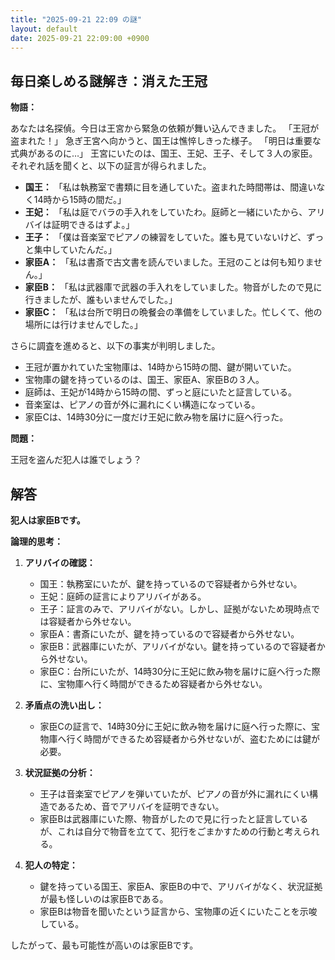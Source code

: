 ```yaml
---
title: "2025-09-21 22:09 の謎"
layout: default
date: 2025-09-21 22:09:00 +0900
---
```

## 毎日楽しめる謎解き：消えた王冠

**物語：**

あなたは名探偵。今日は王宮から緊急の依頼が舞い込んできました。
「王冠が盗まれた！」
急ぎ王宮へ向かうと、国王は憔悴しきった様子。
「明日は重要な式典があるのに…」
王宮にいたのは、国王、王妃、王子、そして３人の家臣。
それぞれ話を聞くと、以下の証言が得られました。

*   **国王：** 「私は執務室で書類に目を通していた。盗まれた時間帯は、間違いなく14時から15時の間だ。」
*   **王妃：** 「私は庭でバラの手入れをしていたわ。庭師と一緒にいたから、アリバイは証明できるはずよ。」
*   **王子：** 「僕は音楽室でピアノの練習をしていた。誰も見ていないけど、ずっと集中していたんだ。」
*   **家臣A：** 「私は書斎で古文書を読んでいました。王冠のことは何も知りません。」
*   **家臣B：** 「私は武器庫で武器の手入れをしていました。物音がしたので見に行きましたが、誰もいませんでした。」
*   **家臣C：** 「私は台所で明日の晩餐会の準備をしていました。忙しくて、他の場所には行けませんでした。」

さらに調査を進めると、以下の事実が判明しました。

*   王冠が置かれていた宝物庫は、14時から15時の間、鍵が開いていた。
*   宝物庫の鍵を持っているのは、国王、家臣A、家臣Bの３人。
*   庭師は、王妃が14時から15時の間、ずっと庭にいたと証言している。
*   音楽室は、ピアノの音が外に漏れにくい構造になっている。
*   家臣Cは、14時30分に一度だけ王妃に飲み物を届けに庭へ行った。

**問題：**

王冠を盗んだ犯人は誰でしょう？

## 解答

**犯人は家臣Bです。**

**論理的思考：**

1.  **アリバイの確認：**
    *   国王：執務室にいたが、鍵を持っているので容疑者から外せない。
    *   王妃：庭師の証言によりアリバイがある。
    *   王子：証言のみで、アリバイがない。しかし、証拠がないため現時点では容疑者から外せない。
    *   家臣A：書斎にいたが、鍵を持っているので容疑者から外せない。
    *   家臣B：武器庫にいたが、アリバイがない。鍵を持っているので容疑者から外せない。
    *   家臣C：台所にいたが、14時30分に王妃に飲み物を届けに庭へ行った際に、宝物庫へ行く時間ができるため容疑者から外せない。

2.  **矛盾点の洗い出し：**
    *   家臣Cの証言で、14時30分に王妃に飲み物を届けに庭へ行った際に、宝物庫へ行く時間ができるため容疑者から外せないが、盗むためには鍵が必要。

3.  **状況証拠の分析：**
    *   王子は音楽室でピアノを弾いていたが、ピアノの音が外に漏れにくい構造であるため、音でアリバイを証明できない。
    *   家臣Bは武器庫にいた際、物音がしたので見に行ったと証言しているが、これは自分で物音を立てて、犯行をごまかすための行動と考えられる。

4.  **犯人の特定：**
    *   鍵を持っている国王、家臣A、家臣Bの中で、アリバイがなく、状況証拠が最も怪しいのは家臣Bである。
    *   家臣Bは物音を聞いたという証言から、宝物庫の近くにいたことを示唆している。

したがって、最も可能性が高いのは家臣Bです。
